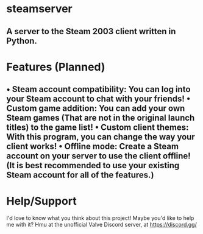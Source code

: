 # steamserver
A server to the Steam 2003 client written in Python.
-----------------------------------
# Features (Planned)
• Steam account compatibility: You can log into your Steam account to chat with your friends!
• Custom game addition: You can add your own Steam games (That are not in the original launch titles) to the game list!
• Custom client themes: With this program, you can change the way your client works!
• Offline mode: Create a Steam account on your server to use the client offline! (It is best recommended to use your existing Steam account for all of the features.)
---------------------------------------
# Help/Support
I'd love to know what you think about this project! Maybe you'd like to help me with it? Hmu at the unofficial Valve Discord server, at https://discord.gg/
